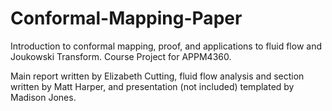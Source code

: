 # Conformal-Mapping-Paper
Introduction to conformal mapping, proof, and applications to fluid flow and Joukowski Transform. Course Project for APPM4360. 

Main report written by Elizabeth Cutting, fluid flow analysis and section written by Matt Harper, and presentation (not included) templated by Madison Jones. 
